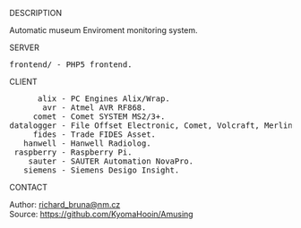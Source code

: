 
DESCRIPTION

Automatic museum Enviroment monitoring system.

SERVER
<pre>
frontend/ - PHP5 frontend.
</pre>
CLIENT
<pre>
      alix - PC Engines Alix/Wrap.
       avr - Atmel AVR RF868. 
     comet - Comet SYSTEM MS2/3+.
datalogger - File Offset Electronic, Comet, Volcraft, Merlin.
     fides - Trade FIDES Asset.
   hanwell - Hanwell Radiolog.
 raspberry - Raspberry Pi.
    sauter - SAUTER Automation NovaPro.
   siemens - Siemens Desigo Insight.
</pre>
CONTACT

Author: richard_bruna@nm.cz<br>
Source: https://github.com/KyomaHooin/Amusing

